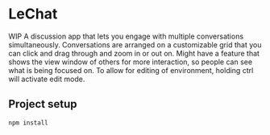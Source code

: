 # LeChat

WIP
A discussion app that lets you engage with multiple conversations simultaneously. 
Conversations are arranged on a customizable grid that you can click and drag 
through and zoom in or out on. Might have a feature that shows the view window of 
others for more interaction, so people can see what is being focused on. To allow 
for editing of environment, holding ctrl will activate edit mode.

## Project setup
```
npm install

```
